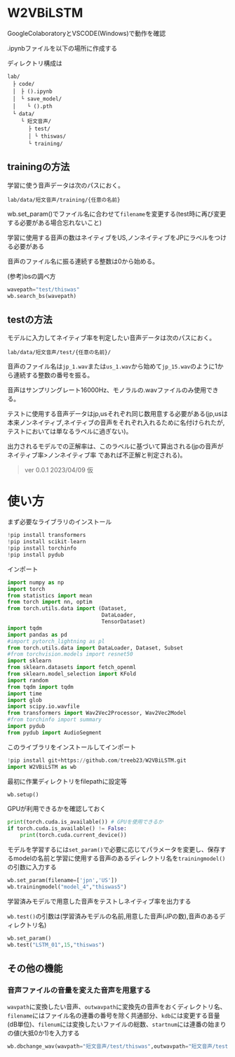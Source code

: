 # W2VBiLSTM
GoogleColaboratoryとVSCODE(Windows)で動作を確認

.ipynbファイルを以下の場所に作成する

ディレクトリ構成は
```
lab/
　├ code/
　│　├ ().ipynb
　│　└ save_model/
　│ 　 └ ().pth
　└ data/
　 　└ 短文音声/
    　 ├ test/
    　 │ └ thiswas/
    　 └ training/
```
## trainingの方法

学習に使う音声データは次のパスにおく。

`lab/data/短文音声/training/{任意の名前}`

wb.set_param()でファイル名に合わせて`filename`を変更する(test時に再び変更する必要がある場合忘れないこと)

学習に使用する音声の数はネイティブをUS,ノンネイティブをJPにラベルをつける必要がある

音声のファイル名に振る連続する整数は0から始める。

(参考)bsの調べ方

```py
wavepath="test/thiswas"
wb.search_bs(wavepath)
```

## testの方法

モデルに入力してネイティブ率を判定したい音声データは次のパスにおく。

`lab/data/短文音声/test/{任意の名前}/`

音声のファイル名は`jp_1.wav`または`us_1.wav`から始めて`jp_15.wav`のように1から連続する整数の番号を振る。

音声はサンプリングレート16000Hz、モノラルの.wavファイルのみ使用できる。

テストに使用する音声データはjp,usそれぞれ同じ数用意する必要がある(jp,usは本来ノンネイティブ,ネイティブの音声をそれぞれ入れるために名付けられたが,テストにおいては単なるラベルに過ぎない)。

出力されるモデルでの正解率は、このラベルに基づいて算出される(jpの音声が ネイティブ率>ノンネイティブ率 であれば不正解と判定される)。


> ver 0.0.1 2023/04/09 仮

# 使い方
まず必要なライブラリのインストール
```py
!pip install transformers
!pip install scikit-learn
!pip install torchinfo
!pip install pydub
```
インポート
```py
import numpy as np
import torch
from statistics import mean
from torch import nn, optim
from torch.utils.data import (Dataset,
                              DataLoader,
                              TensorDataset)
import tqdm
import pandas as pd
#import pytorch_lightning as pl
from torch.utils.data import DataLoader, Dataset, Subset
#from torchvision.models import resnet50
import sklearn
from sklearn.datasets import fetch_openml
from sklearn.model_selection import KFold
import random
from tqdm import tqdm
import time
import glob
import scipy.io.wavfile
from transformers import Wav2Vec2Processor, Wav2Vec2Model
#from torchinfo import summary
import pydub
from pydub import AudioSegment
```
このライブラリをインストールしてインポート
```py
!pip install git+https://github.com/treeb23/W2VBiLSTM.git
import W2VBiLSTM as wb
```
最初に作業ディレクトリをfilepathに設定等
```py
wb.setup()
```
GPUが利用できるかを確認しておく
```py
print(torch.cuda.is_available()) # GPUを使用できるか
if torch.cuda.is_available() != False:
    print(torch.cuda.current_device())
```

モデルを学習するには`set_param()`で必要に応じてパラメータを変更し、保存するmodelの名前と学習に使用する音声のあるディレクトリ名を`trainingmodel()`の引数に入力する
```py
wb.set_param(filename=['jpn','US'])
wb.trainingmodel("model_4","thiswas5")
```

学習済みモデルで用意した音声をテストしネイティブ率を出力する

`wb.test()`の引数は(学習済みモデルの名前,用意した音声(JPの数),音声のあるディレクトリ名)
```py
wb.set_param()
wb.test("LSTM_01",15,"thiswas")
```

## その他の機能

### 音声ファイルの音量を変えた音声を用意する

`wavpath`に変換したい音声、`outwavpath`に変換先の音声をおくディレクトリ名、`filename`にはファイル名の連番の番号を除く共通部分、`kdb`には変更する音量(dB単位)、`filenum`には変換したいファイルの総数、`startnum`には連番の始まりの値(大抵0か1)を入力する
```py
wb.dbchange_wav(wavpath="短文音声/test/thiswas",outwavpath="短文音声/test/thiswas/置換",filename="jp_",kdb=0,filenum=1,startnum=0)
```
